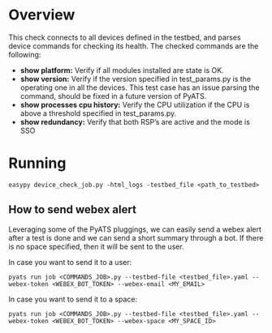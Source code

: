 # Overview

This check connects to all devices defined in the testbed, and parses device
commands for checking its health. The checked commands are the following:
* **show platform:** Verify if all modules installed are state is OK.
* **show version:** Verify if the version specified in test_params.py is the operating one in all the devices. This test case has an issue parsing the command, should be fixed in a future version of PyATS.
* **show processes cpu history:** Verify the CPU utilization if the CPU is above a threshold specified in test_params.py.
* **show redundancy:** Verify that both RSP’s are active and the mode is SSO 

# Running

```
easypy device_check_job.py -html_logs -testbed_file <path_to_testbed>
```

## How to send webex alert

Leveraging some of the PyATS pluggings, we can easily send a webex alert after a test is done and we can send a short summary through a bot. If there is no space specified, then it will be sent to the user. 

In case you want to send it to a user:

    pyats run job <COMMANDS_JOB>.py --testbed-file <testbed_file>.yaml --webex-token <WEBEX_BOT_TOKEN> --webex-email <MY_EMAIL> 
    
In case you want to send it to a space:

    pyats run job <COMMANDS_JOB>.py --testbed-file <testbed_file>.yaml --webex-token <WEBEX_BOT_TOKEN> --webex-space <MY_SPACE_ID>